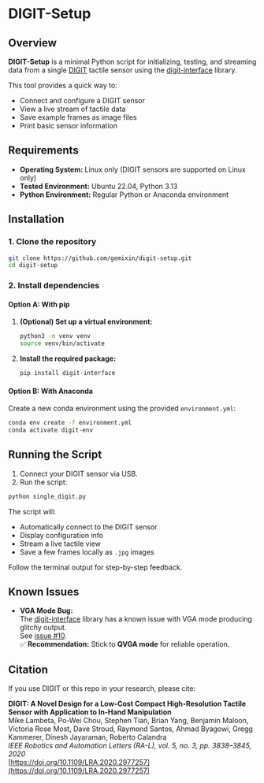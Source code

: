 # DIGIT-Setup

## Overview

**DIGIT-Setup** is a minimal Python script for initializing, testing, and streaming data from a single [DIGIT](https://digit.ml/) tactile sensor using the [digit-interface](https://github.com/facebookresearch/digit-interface) library.

This tool provides a quick way to:

- Connect and configure a DIGIT sensor  
- View a live stream of tactile data  
- Save example frames as image files  
- Print basic sensor information

## Requirements

- **Operating System:** Linux only (DIGIT sensors are supported on Linux only)  
- **Tested Environment:** Ubuntu 22.04, Python 3.13  
- **Python Environment:** Regular Python or Anaconda environment

## Installation

### 1. Clone the repository

```bash
git clone https://github.com/gemixin/digit-setup.git
cd digit-setup
```

### 2. Install dependencies

#### Option A: With pip

1. **(Optional) Set up a virtual environment:**
    ```bash
    python3 -m venv venv
    source venv/bin/activate

2. **Install the required package:**  
    ```bash
    pip install digit-interface

#### Option B: With Anaconda

Create a new conda environment using the provided `environment.yml`:

```bash
conda env create -f environment.yml
conda activate digit-env
```

## Running the Script

1. Connect your DIGIT sensor via USB.  
2. Run the script:

```bash
python single_digit.py
```

The script will:

- Automatically connect to the DIGIT sensor  
- Display configuration info  
- Stream a live tactile view  
- Save a few frames locally as `.jpg` images  

Follow the terminal output for step-by-step feedback.

## Known Issues

- **VGA Mode Bug:**  
  The [digit-interface](https://github.com/facebookresearch/digit-interface) library has a known issue with VGA mode producing glitchy output.  
  See [issue #10](https://github.com/facebookresearch/digit-interface/issues/10).  
  ✅ **Recommendation:** Stick to **QVGA mode** for reliable operation.

## Citation

If you use DIGIT or this repo in your research, please cite:

**DIGIT: A Novel Design for a Low-Cost Compact High-Resolution Tactile Sensor with Application to In-Hand Manipulation**  
Mike Lambeta, Po-Wei Chou, Stephen Tian, Brian Yang, Benjamin Maloon, Victoria Rose Most, Dave Stroud, Raymond Santos, Ahmad Byagowi, Gregg Kammerer, Dinesh Jayaraman, Roberto Calandra  
_IEEE Robotics and Automation Letters (RA-L), vol. 5, no. 3, pp. 3838–3845, 2020_  
[https://doi.org/10.1109/LRA.2020.2977257](https://doi.org/10.1109/LRA.2020.2977257)